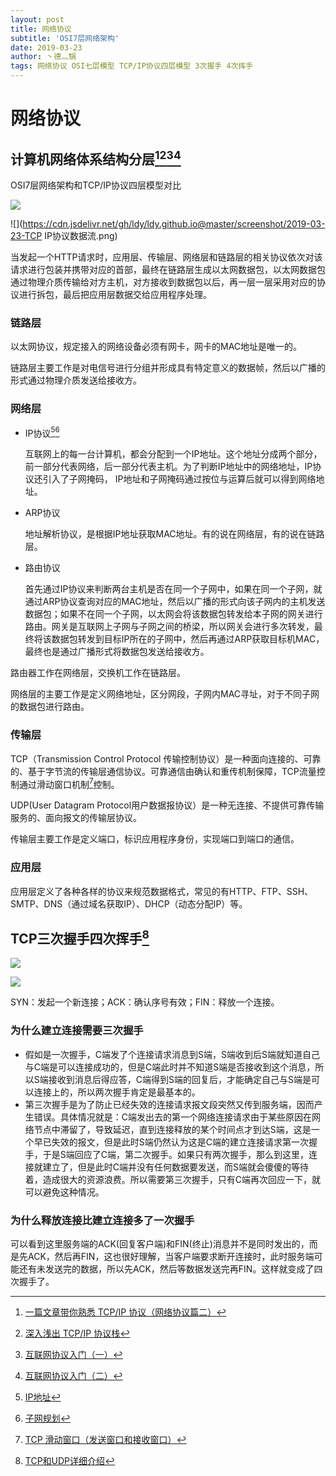 ```yaml
---
layout: post
title: 网络协议
subtitle: 'OSI7层网络架构'
date: 2019-03-23
author: 丶德灬锅
tags: 网络协议 OSI七层模型 TCP/IP协议四层模型 3次握手 4次挥手
---
```


# 网络协议

## 计算机网络体系结构分层[^1][^2][^3][^4]

OSI7层网络架构和TCP/IP协议四层模型对比

![](https://cdn.jsdelivr.net/gh/ldy/ldy.github.io@master/screenshot/2019-03-23-网络体系结构分层.png)

![](https://cdn.jsdelivr.net/gh/ldy/ldy.github.io@master/screenshot/2019-03-23-TCP IP协议数据流.png)

当发起一个HTTP请求时，应用层、传输层、网络层和链路层的相关协议依次对该请求进行包装并携带对应的首部，最终在链路层生成以太网数据包，以太网数据包通过物理介质传输给对方主机，对方接收到数据包以后，再一层一层采用对应的协议进行拆包，最后把应用层数据交给应用程序处理。

### 链路层

以太网协议，规定接入的网络设备必须有网卡，网卡的MAC地址是唯一的。

链路层主要工作是对电信号进行分组并形成具有特定意义的数据帧，然后以广播的形式通过物理介质发送给接收方。

### 网络层

- IP协议[^5][^6]

  互联网上的每一台计算机，都会分配到一个IP地址。这个地址分成两个部分，前一部分代表网络，后一部分代表主机。为了判断IP地址中的网络地址，IP协议还引入了子网掩码， IP地址和子网掩码通过按位与运算后就可以得到网络地址。

- ARP协议

  地址解析协议，是根据IP地址获取MAC地址。有的说在网络层，有的说在链路层。

- 路由协议

  首先通过IP协议来判断两台主机是否在同一个子网中，如果在同一个子网，就通过ARP协议查询对应的MAC地址，然后以广播的形式向该子网内的主机发送数据包；如果不在同一个子网，以太网会将该数据包转发给本子网的网关进行路由。网关是互联网上子网与子网之间的桥梁，所以网关会进行多次转发，最终将该数据包转发到目标IP所在的子网中，然后再通过ARP获取目标机MAC，最终也是通过广播形式将数据包发送给接收方。

路由器工作在网络层，交换机工作在链路层。

网络层的主要工作是定义网络地址，区分网段，子网内MAC寻址，对于不同子网的数据包进行路由。

### 传输层

TCP（Transmission Control Protocol 传输控制协议）是一种面向连接的、可靠的、基于字节流的传输层通信协议。可靠通信由确认和重传机制保障，TCP流量控制通过滑动窗口机制[^7]控制。

UDP(User Datagram Protocol用户数据报协议）是一种无连接、不提供可靠传输服务的、面向报文的传输层协议。

传输层主要工作是定义端口，标识应用程序身份，实现端口到端口的通信。

### 应用层

应用层定义了各种各样的协议来规范数据格式，常见的有HTTP、FTP、SSH、SMTP、DNS（通过域名获取IP）、DHCP（动态分配IP）等。

## TCP三次握手四次挥手[^8]

![](https://cdn.jsdelivr.net/gh/ldy/ldy.github.io@master/screenshot/2019-03-23-三次握手.jpg)

![](https://cdn.jsdelivr.net/gh/ldy/ldy.github.io@master/screenshot/2019-03-23-四次挥手.jpg)

SYN：发起一个新连接；ACK：确认序号有效；FIN：释放一个连接。

### 为什么建立连接需要三次握手

- 假如是一次握手，C端发了个连接请求消息到S端，S端收到后S端就知道自己与C端是可以连接成功的，但是C端此时并不知道S端是否接收到这个消息，所以S端接收到消息后得应答，C端得到S端的回复后，才能确定自己与S端是可以连接上的，所以两次握手肯定是最基本的。
- 第三次握手是为了防止已经失效的连接请求报文段突然又传到服务端，因而产生错误。具体情况就是：C端发出去的第一个网络连接请求由于某些原因在网络节点中滞留了，导致延迟，直到连接释放的某个时间点才到达S端，这是一个早已失效的报文，但是此时S端仍然认为这是C端的建立连接请求第一次握手，于是S端回应了C端，第二次握手。如果只有两次握手，那么到这里，连接就建立了，但是此时C端并没有任何数据要发送，而S端就会傻傻的等待着，造成很大的资源浪费。所以需要第三次握手，只有C端再次回应一下，就可以避免这种情况。

### 为什么释放连接比建立连接多了一次握手

可以看到这里服务端的ACK(回复客户端)和FIN(终止)消息并不是同时发出的，而是先ACK，然后再FIN，这也很好理解，当客户端要求断开连接时，此时服务端可能还有未发送完的数据，所以先ACK，然后等数据发送完再FIN。这样就变成了四次握手了。

[^1]: [一篇文章带你熟悉 TCP/IP 协议（网络协议篇二）](https://juejin.im/post/5a069b6d51882509e5432656#heading-13)
[^2]: [深入浅出 TCP/IP 协议栈](https://www.cnblogs.com/onepixel/p/7092302.html)
[^3]: [互联网协议入门（一）](http://www.ruanyifeng.com/blog/2012/05/internet_protocol_suite_part_i.html)
[^4]: [互联网协议入门（二）](http://www.ruanyifeng.com/blog/2012/06/internet_protocol_suite_part_ii.html)
[^5]: [IP地址](https://blog.csdn.net/jaihk662/article/details/80407205)
[^6]: [子网规划](https://blog.csdn.net/Jaihk662/article/details/80409344)
[^7]: [TCP 滑动窗口（发送窗口和接收窗口）](https://my.oschina.net/xinxingegeya/blog/485650)
[^8]: [TCP和UDP详细介绍](https://github.com/yangchong211/YCBlogs/blob/master/java/%E7%BD%91%E7%BB%9C%E7%BC%96%E7%A8%8B/03.TCP%E5%92%8CUDP%E8%AF%A6%E7%BB%86%E4%BB%8B%E7%BB%8D.md)